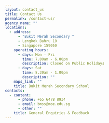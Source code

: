 ```yaml
---
layout: contact_us
title: Contact Us
permalink: /contact-us/
agency_name: ""
locations:
  - address:
      - "Bukit Merah Secondary "
      - Lengkok Bahru 10
      - Singapore 159050
    operating_hours:
      - days: Mon - Fri
        time: 7.00am - 6.00pm
        description: Closed on Public Holidays
      - days: Sat
        time: 8.30am - 1.00pm
        description: ""
    maps_link: ""
    title: Bukit Merah Secondary School
contacts:
  - content:
      - phone: +65 6478 8934
      - email: bmss@moe.edu.sg
      - other: ""
    title: General Enquiries & Feedback
---
```

